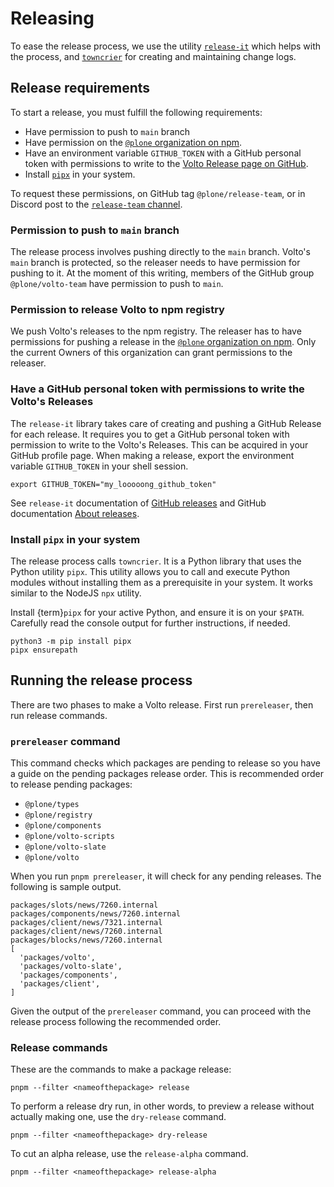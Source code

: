 # Releasing

To ease the release process, we use the utility [`release-it`](https://www.npmjs.com/package/release-it) which helps with the process, and [`towncrier`](https://towncrier.readthedocs.io) for creating and maintaining change logs.

## Release requirements

To start a release, you must fulfill the following requirements:

- Have permission to push to `main` branch
- Have permission on the [`@plone` organization on npm](https://www.npmjs.com/org/plone).
- Have an environment variable `GITHUB_TOKEN` with a GitHub personal token with permissions to write to the [Volto Release page on GitHub](https://github.com/plone/volto/releases).
- Install [`pipx`](https://pypa.github.io/pipx/) in your system.

To request these permissions, on GitHub tag `@plone/release-team`, or in Discord post to the [`release-team` channel](https://discord.com/channels/786421998426521600/897549410521714760).

### Permission to push to `main` branch

The release process involves pushing directly to the `main` branch.
Volto's `main` branch is protected, so the releaser needs to have permission for pushing to it.
At the moment of this writing, members of the GitHub group `@plone/volto-team` have permission to push to `main`.

### Permission to release Volto to npm registry

We push Volto's releases to the npm registry.
The releaser has to have permissions for pushing a release in the [`@plone` organization on npm](https://www.npmjs.com/org/plone).
Only the current Owners of this organization can grant permissions to the releaser.

### Have a GitHub personal token with permissions to write the Volto's Releases

The `release-it` library takes care of creating and pushing a GitHub Release for each release.
It requires you to get a GitHub personal token with permission to write to the Volto's Releases.
This can be acquired in your GitHub profile page.
When making a release, export the environment variable `GITHUB_TOKEN` in your shell session.

```shell
export GITHUB_TOKEN="my_looooong_github_token"
```

See `release-it` documentation of [GitHub releases](https://www.npmjs.com/package/release-it#github-releases) and GitHub documentation [About releases](https://docs.github.com/en/repositories/releasing-projects-on-github/about-releases).

### Install `pipx` in your system

The release process calls `towncrier`.
It is a Python library that uses the Python utility `pipx`.
This utility allows you to call and execute Python modules without installing them as a prerequisite in your system.
It works similar to the NodeJS `npx` utility.

Install {term}`pipx` for your active Python, and ensure it is on your `$PATH`.
Carefully read the console output for further instructions, if needed.

```shell
python3 -m pip install pipx
pipx ensurepath
```


## Running the release process

There are two phases to make a Volto release.
First run `prereleaser`, then run release commands.


### `prereleaser` command

This command checks which packages are pending to release so you have a guide on the pending packages release order.
This is recommended order to release pending packages:

- `@plone/types`
- `@plone/registry`
- `@plone/components`
- `@plone/volto-scripts`
- `@plone/volto-slate`
- `@plone/volto`

When you run `pnpm prereleaser`, it will check for any pending releases.
The following is sample output.

```console
packages/slots/news/7260.internal
packages/components/news/7260.internal
packages/client/news/7321.internal
packages/client/news/7260.internal
packages/blocks/news/7260.internal
[
  'packages/volto',
  'packages/volto-slate',
  'packages/components',
  'packages/client',
]
```

Given the output of the `prereleaser` command, you can proceed with the release process following the recommended order.

### Release commands

These are the commands to make a package release:

```shell
pnpm --filter <nameofthepackage> release
```

To perform a release dry run, in other words, to preview a release without actually making one, use the `dry-release` command.

```shell
pnpm --filter <nameofthepackage> dry-release
```

To cut an alpha release, use the `release-alpha` command.

```shell
pnpm --filter <nameofthepackage> release-alpha
```
